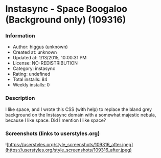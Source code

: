# Instasync - Space Boogaloo (Background only) (109316)

### Information
- Author: higgus (unknown)
- Created at: unknown
- Updated at: 1/13/2015, 10:00:31 PM
- License: NO-REDISTRIBUTION
- Category: instasync
- Rating: undefined
- Total installs: 84
- Weekly installs: 0


### Description
I like space, and I wrote this CSS (with help) to replace the bland grey background on the Instasync domain with a somewhat majestic nebula, because I like space. Did I mention I like space?


### Screenshots (links to userstyles.org)
![https://userstyles.org/style_screenshots/109316_after.jpeg](https://userstyles.org/style_screenshots/109316_after.jpeg)


